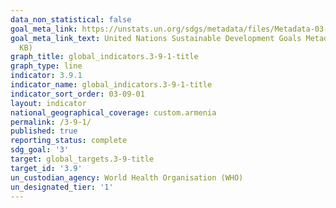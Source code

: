 ```yaml
---
data_non_statistical: false
goal_meta_link: https://unstats.un.org/sdgs/metadata/files/Metadata-03-09-01.pdf
goal_meta_link_text: United Nations Sustainable Development Goals Metadata (PDF 216
  KB)
graph_title: global_indicators.3-9-1-title
graph_type: line
indicator: 3.9.1
indicator_name: global_indicators.3-9-1-title
indicator_sort_order: 03-09-01
layout: indicator
national_geographical_coverage: custom.armenia
permalink: /3-9-1/
published: true
reporting_status: complete
sdg_goal: '3'
target: global_targets.3-9-title
target_id: '3.9'
un_custodian_agency: World Health Organisation (WHO)
un_designated_tier: '1'
---
```


